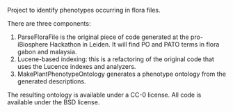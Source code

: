 Project to identify phenotypes occurring in flora files.

There are three components:

1. ParseFloraFile is the original piece of code generated at the pro-iBiosphere Hackathon in Leiden. It will find PO and PATO terms in flora gabon and malaysia.
2. Lucene-based indexing: this is a refactoring of the original code that uses the Lucence indexes and analyzers.
3. MakePlantPhenotypeOntology generates a phenotype ontology from the generated descriptions.

The resulting ontology is available under a CC-0 license. All code is available under the BSD license.